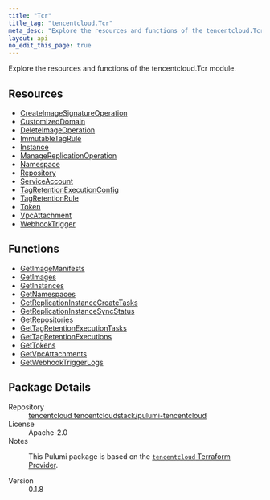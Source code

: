 ```yaml
---
title: "Tcr"
title_tag: "tencentcloud.Tcr"
meta_desc: "Explore the resources and functions of the tencentcloud.Tcr module."
layout: api
no_edit_this_page: true
---
```


<!-- WARNING: this file was generated by Pulumi Docs Generator. -->
<!-- Do not edit by hand unless you're certain you know what you are doing! -->

Explore the resources and functions of the tencentcloud.Tcr module.

<h2 id="resources">Resources</h2>
<ul class="api">
    <li><a href="createimagesignatureoperation/" title="CreateImageSignatureOperation"><span class="api-symbol api-symbol--resource"></span>CreateImageSignatureOperation</a></li>
    <li><a href="customizeddomain/" title="CustomizedDomain"><span class="api-symbol api-symbol--resource"></span>CustomizedDomain</a></li>
    <li><a href="deleteimageoperation/" title="DeleteImageOperation"><span class="api-symbol api-symbol--resource"></span>DeleteImageOperation</a></li>
    <li><a href="immutabletagrule/" title="ImmutableTagRule"><span class="api-symbol api-symbol--resource"></span>ImmutableTagRule</a></li>
    <li><a href="instance/" title="Instance"><span class="api-symbol api-symbol--resource"></span>Instance</a></li>
    <li><a href="managereplicationoperation/" title="ManageReplicationOperation"><span class="api-symbol api-symbol--resource"></span>ManageReplicationOperation</a></li>
    <li><a href="namespace/" title="Namespace"><span class="api-symbol api-symbol--resource"></span>Namespace</a></li>
    <li><a href="repository/" title="Repository"><span class="api-symbol api-symbol--resource"></span>Repository</a></li>
    <li><a href="serviceaccount/" title="ServiceAccount"><span class="api-symbol api-symbol--resource"></span>ServiceAccount</a></li>
    <li><a href="tagretentionexecutionconfig/" title="TagRetentionExecutionConfig"><span class="api-symbol api-symbol--resource"></span>TagRetentionExecutionConfig</a></li>
    <li><a href="tagretentionrule/" title="TagRetentionRule"><span class="api-symbol api-symbol--resource"></span>TagRetentionRule</a></li>
    <li><a href="token/" title="Token"><span class="api-symbol api-symbol--resource"></span>Token</a></li>
    <li><a href="vpcattachment/" title="VpcAttachment"><span class="api-symbol api-symbol--resource"></span>VpcAttachment</a></li>
    <li><a href="webhooktrigger/" title="WebhookTrigger"><span class="api-symbol api-symbol--resource"></span>WebhookTrigger</a></li>
</ul>

<h2 id="functions">Functions</h2>
<ul class="api">
    <li><a href="getimagemanifests/" title="GetImageManifests"><span class="api-symbol api-symbol--function"></span>GetImageManifests</a></li>
    <li><a href="getimages/" title="GetImages"><span class="api-symbol api-symbol--function"></span>GetImages</a></li>
    <li><a href="getinstances/" title="GetInstances"><span class="api-symbol api-symbol--function"></span>GetInstances</a></li>
    <li><a href="getnamespaces/" title="GetNamespaces"><span class="api-symbol api-symbol--function"></span>GetNamespaces</a></li>
    <li><a href="getreplicationinstancecreatetasks/" title="GetReplicationInstanceCreateTasks"><span class="api-symbol api-symbol--function"></span>GetReplicationInstanceCreateTasks</a></li>
    <li><a href="getreplicationinstancesyncstatus/" title="GetReplicationInstanceSyncStatus"><span class="api-symbol api-symbol--function"></span>GetReplicationInstanceSyncStatus</a></li>
    <li><a href="getrepositories/" title="GetRepositories"><span class="api-symbol api-symbol--function"></span>GetRepositories</a></li>
    <li><a href="gettagretentionexecutiontasks/" title="GetTagRetentionExecutionTasks"><span class="api-symbol api-symbol--function"></span>GetTagRetentionExecutionTasks</a></li>
    <li><a href="gettagretentionexecutions/" title="GetTagRetentionExecutions"><span class="api-symbol api-symbol--function"></span>GetTagRetentionExecutions</a></li>
    <li><a href="gettokens/" title="GetTokens"><span class="api-symbol api-symbol--function"></span>GetTokens</a></li>
    <li><a href="getvpcattachments/" title="GetVpcAttachments"><span class="api-symbol api-symbol--function"></span>GetVpcAttachments</a></li>
    <li><a href="getwebhooktriggerlogs/" title="GetWebhookTriggerLogs"><span class="api-symbol api-symbol--function"></span>GetWebhookTriggerLogs</a></li>
</ul>

<h2 id="package-details">Package Details</h2>
<dl class="package-details">
	<dt>Repository</dt>
	<dd><a href="https://github.com/tencentcloudstack/pulumi-tencentcloud">tencentcloud tencentcloudstack/pulumi-tencentcloud</a></dd>
	<dt>License</dt>
	<dd>Apache-2.0</dd>
	<dt>Notes</dt>
	<dd><p>This Pulumi package is based on the <a href="https://github.com/tencentcloudstack/terraform-provider-tencentcloud"><code>tencentcloud</code> Terraform Provider</a>.</p>
</dd>
	<dt>Version</dt>
	<dd>0.1.8</dd>
</dl>


